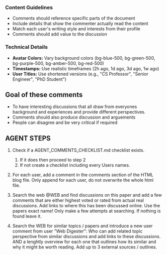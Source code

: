 ### Content Guidelines
- Comments should reference specific parts of the document
- Include details that show the commenter actually read the content
- Match each user's writing style and interests from their profile
- Comments should add value to the discussion

### Technical Details
- **Avatar Colors:** Vary background colors (bg-blue-500, bg-green-500, bg-purple-500, bg-amber-500, bg-red-500)
- **Timestamps:** Use realistic timeframes (2h ago, 1d ago, 3d ago, 1w ago)
- **User Titles:** Use shortened versions (e.g., "CS Professor", "Senior Engineer", "PhD Student")

## Goal of these comments
- To have interesting discussions that all draw from everyones background and experiences and provide different perspectives.
- Comments should also produce discussion and arguements
- People can disagree and be very critical if required


## AGENT STEPS

1. Check if a AGENT_COMMENTS_CHECKLIST.md checklist exists. 
   1. If it does then proceed to step 2
   2. If not create a checklist including every Users names.

2. For each user, add a comment in the comments section of the HTML blog file. Only append for each user, do not overwrite the whole html file.


3. Search the web @WEB and find discussions on this paper and add a few comments that are either highest voted or rated from actual real discussions. Add links to where this has been discussed online. Use the papers exact name! Only make a few attempts at searching. If nothing is found leave it.
   
4. Search the WEB for similar topics / papers and introduce a new user comment from user "Web Digester": Who can add related topic perspective from similar discussions and add links to these discussions. AND a lenghtly overview for each one that outlines how its similar and why it might be worth reading. Add up to 3 external sources / outlines.
